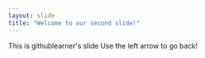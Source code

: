 ```yaml
---
layout: slide
title: "Welcome to our second slide!"
---
```

This is githublearner's slide
Use the left arrow to go back!
